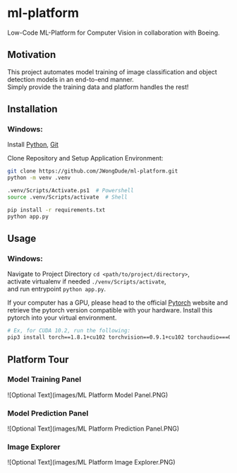 # ml-platform 
Low-Code ML-Platform for Computer Vision in collaboration with Boeing.  

## Motivation 
This project automates model training of image classification and object detection models in an end-to-end manner. <br>
Simply provide the training data and platform handles the rest!

## Installation 
### Windows: 
Install [Python](https://www.python.org/downloads/), [Git](https://git-scm.com/downloads) 

Clone Repository and Setup Application Environment: 
```bash
git clone https://github.com/JWongDude/ml-platform.git
python -m venv .venv

.venv/Scripts/Activate.ps1  # Powershell 
source .venv/Scripts/activate  # Shell

pip install -r requirements.txt
python app.py 
```

## Usage
### Windows:
Navigate to Project Directory `cd <path/to/project/directory>`, <br>
activate virtualenv if needed `./venv/Scripts/activate`, <br>
and run entrypoint `python app.py`.<br>

If your computer has a GPU, please head to the official [Pytorch](https://pytorch.org/get-started/locally/) website 
and retrieve the pytorch version compatible with your hardware. Install this pytorch into your virtual environment.

```bash 
# Ex, for CUDA 10.2, run the following: 
pip3 install torch==1.8.1+cu102 torchvision==0.9.1+cu102 torchaudio===0.8.1 -f https://download.pytorch.org/whl/torch_stable.html
```

## Platform Tour
### Model Training Panel 
![Optional Text](images/ML Platform Model Panel.PNG)

### Model Prediction Panel 
![Optional Text](images/ML Platform Prediction Panel.PNG)

### Image Explorer
![Optional Text](images/ML Platform Image Explorer.PNG)